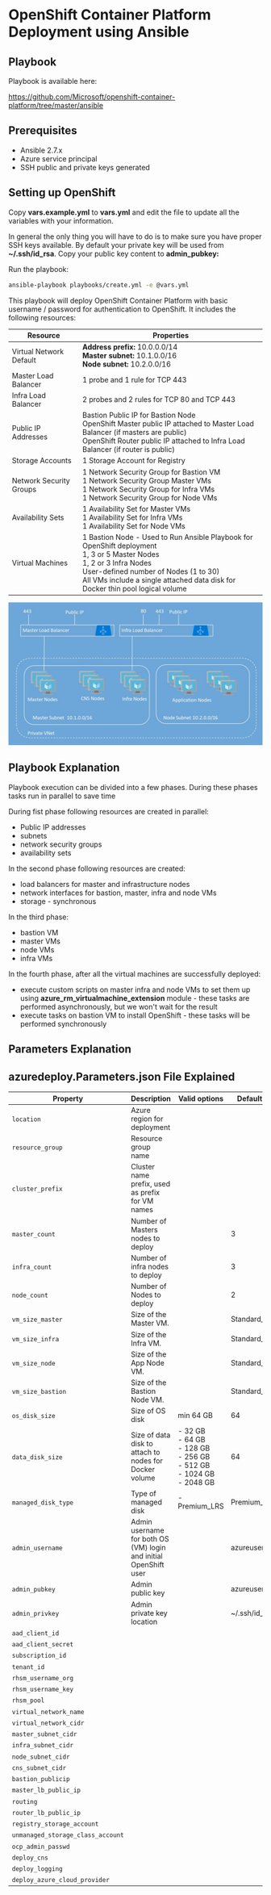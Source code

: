 # OpenShift Container Platform Deployment using Ansible

## Playbook

Playbook is available here:

https://github.com/Microsoft/openshift-container-platform/tree/master/ansible



## Prerequisites

- Ansible 2.7.x
- Azure service principal
- SSH public and private keys generated

## Setting up OpenShift

Copy **vars.example.yml** to **vars.yml** and edit the file to update all the variables with your information.

In general the only thing you will have to do is to make sure you have proper SSH keys available. By default your private key will be used from **~/.ssh/id_rsa**. Copy your public key content to **admin_pubkey:**


Run the playbook:

```bash
ansible-playbook playbooks/create.yml -e @vars.yml
```
This playbook will deploy OpenShift Container Platform with basic username / password for authentication to OpenShift. It includes the following resources:

|Resource           	|Properties                                                                                                                          |
|-----------------------|------------------------------------------------------------------------------------------------------------------------------------|
|Virtual Network <br />Default  		|**Address prefix:** 10.0.0.0/14<br />**Master subnet:** 10.1.0.0/16<br />**Node subnet:** 10.2.0.0/16                      |
|Master Load Balancer	|1 probe and 1 rule for TCP 443                                       |
|Infra Load Balancer	|2 probes and 2 rules for TCP 80 and TCP 443									                                           |
|Public IP Addresses	|Bastion Public IP for Bastion Node<br />OpenShift Master public IP attached to Master Load Balancer (if masters are public)<br />OpenShift Router public IP attached to Infra Load Balancer (if router is public)           |
|Storage Accounts|1 Storage Account for Registry|
|Network Security Groups|1 Network Security Group for Bastion VM<br />1 Network Security Group Master VMs<br />1 Network Security Group for Infra VMs<br />1 Network Security Group for Node VMs |
|Availability Sets      |1 Availability Set for Master VMs<br />1 Availability Set for Infra VMs<br />1 Availability Set for Node VMs  |
|Virtual Machines   	|1 Bastion Node - Used to Run Ansible Playbook for OpenShift deployment<br />1, 3 or 5 Master Nodes<br />1, 2 or 3 Infra Nodes<br />User-defined number of Nodes (1 to 30)<br />All VMs include a single attached data disk for Docker thin pool logical volume|

![Cluster Diagram](images/openshiftdiagram.jpg)


## Playbook Explanation

Playbook execution can be divided into a few phases. During these phases tasks run in parallel to save time

During fist phase following resources are created in parallel:
- Public IP addresses
- subnets
- network security groups
- availability sets

In the second phase following resources are created:
- load balancers for master and infrastructure nodes
- network interfaces for bastion, master, infra and node VMs
- storage - synchronous

In the third phase:
- bastion VM
- master VMs
- node VMs
- infra VMs

In the fourth phase, after all the virtual machines are successfully deployed:
- execute custom scripts on master infra and node VMs to set them up using **azure_rm_virtualmachine_extension** module - these tasks are performed asynchronously, but we won't wait for the result
- execute tasks on bastion VM to install OpenShift - these tasks will be performed synchronously


## Parameters Explanation

## azuredeploy.Parameters.json File Explained
| Property                          | Description                                                                                                                                                                                                                                                                                                                                          | Valid options                                                                        | Default value |
|-----------------------------------|------------------------------------------------------------------------------------------------------------------------------------------------------------------------------------------------------------------------------------------------------------------------------------------------------------------------------------------------------|--------------------------------------------------------------------------------------|---------------|
|`location`|Azure region for deployment|||
|`resource_group`|Resource group name|||
|`cluster_prefix`|Cluster name prefix, used as prefix for VM names|||
|`master_count`|Number of Masters nodes to deploy||3|
|`infra_count`|Number of infra nodes to deploy||3|
|`node_count`| Number of Nodes to deploy||2|
|`vm_size_master`|Size of the Master VM.||Standard_D2s_v3|
|`vm_size_infra`|Size of the Infra VM.||Standard_D4s_v3|
|`vm_size_node`|Size of the App Node VM.|| Standard_D2s_v3|
|`vm_size_bastion`|Size of the Bastion Node VM.||Standard_D2s_v3|
|`os_disk_size`|Size of OS disk|min 64 GB|64|
|`data_disk_size`|Size of data disk to attach to nodes for Docker volume|- 32 GB<br>- 64 GB<br>- 128 GB<br>- 256 GB<br>- 512 GB<br>- 1024 GB<br>- 2048 GB|64|
|`managed_disk_type`|Type of managed disk|- Premium_LRS|Premium_LRS|
|`admin_username`| Admin username for both OS (VM) login and initial OpenShift user||azureuser|
|`admin_pubkey`|Admin public key||azureuser|
|`admin_privkey`|Admin private key location||~/.ssh/id_rsa|
|`aad_client_id`||||
|`aad_client_secret`||||
|`subscription_id`||||
|`tenant_id`||||
|`rhsm_username_org`||||
|`rhsm_username_key`||||
|`rhsm_pool`||||
|`virtual_network_name`||||
|`virtual_network_cidr`||||
|`master_subnet_cidr`||||
|`infra_subnet_cidr`||||
|`node_subnet_cidr`||||
|`cns_subnet_cidr`||||
|`bastion_publicip`||||
|`master_lb_public_ip`||||
|`routing`||||
|`router_lb_public_ip`||||
|`registry_storage_account`||||
|`unmanaged_storage_class_account`||||
|`ocp_admin_passwd`||||
|`deploy_cns`||||
|`deploy_logging`||||
|`deploy_azure_cloud_provider`||||

